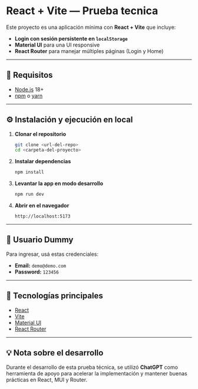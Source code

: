 # React + Vite — Prueba tecnica

Este proyecto es una aplicación mínima con **React + Vite** que incluye:  
- **Login con sesión persistente en `localStorage`**  
- **Material UI** para una UI responsive  
- **React Router** para manejar múltiples páginas (Login y Home)  

---

## 🚀 Requisitos
- [Node.js](https://nodejs.org/) 18+  
- [npm](https://www.npmjs.com/) o [yarn](https://yarnpkg.com/)  

---

## ⚙️ Instalación y ejecución en local

1. **Clonar el repositorio**
   ```bash
   git clone <url-del-repo>
   cd <carpeta-del-proyecto>
   ```

2. **Instalar dependencias**
   ```bash
   npm install
   ```

3. **Levantar la app en modo desarrollo**
   ```bash
   npm run dev
   ```

4. **Abrir en el navegador**
   ```
   http://localhost:5173
   ```

---

## 🔑 Usuario Dummy

Para ingresar, usá estas credenciales:

- **Email:** `demo@demo.com`  
- **Password:** `123456`  

---

## 🧩 Tecnologías principales
- [React](https://react.dev/)  
- [Vite](https://vitejs.dev/)  
- [Material UI](https://mui.com/)  
- [React Router](https://reactrouter.com/)  

---

## 💡 Nota sobre el desarrollo
Durante el desarrollo de esta prueba técnica, se utilizó **ChatGPT** como herramienta de apoyo para acelerar la implementación y mantener buenas prácticas en React, MUI y Router.  
